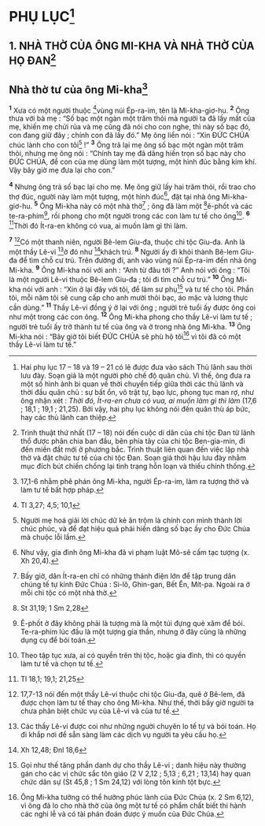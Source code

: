 # PHỤ LỤC[^1]
## 1. NHÀ THỜ CỦA ÔNG MI-KHA VÀ NHÀ THỜ CỦA HỌ ĐAN[^2]
## Nhà thờ tư của ông Mi-kha[^3]
<sup><b>1</b></sup> Xưa có một người thuộc [^1*]vùng núi Ép-ra-im, tên là Mi-kha-giơ-hu. <sup><b>2</b></sup> Ông thưa với bà mẹ : “Số bạc một ngàn một trăm thỏi mà người ta đã lấy mất của mẹ, khiến mẹ chửi rủa và mẹ cũng đã nói cho con nghe, thì này số bạc đó, con đang giữ đây ; chính con đã lấy đó.” Mẹ ông liền nói : “Xin ĐỨC CHÚA chúc lành cho con tôi[^4] !” <sup><b>3</b></sup> Ông trả lại mẹ ông số bạc một ngàn một trăm thỏi, nhưng mẹ ông nói : “Chính tay mẹ đã dâng hiến trọn số bạc này cho ĐỨC CHÚA, để con của mẹ dùng làm một tượng, một hình đúc bằng kim khí. Vậy bây giờ mẹ đưa lại cho con.”

<sup><b>4</b></sup> Nhưng ông trả số bạc lại cho mẹ. Mẹ ông giữ lấy hai trăm thỏi, rồi trao cho thợ đúc, người này làm một tượng, một hình đúc[^5], đặt tại nhà ông Mi-kha-giơ-hu. <sup><b>5</b></sup> Ông Mi-kha này có một nhà thờ[^6] ; ông đã làm một [^2*]ê-phốt và các te-ra-phim[^7], rồi phong cho một người trong các con làm tư tế cho ông[^8]. <sup><b>6</b></sup> [^3*]Thời đó Ít-ra-en không có vua, ai muốn làm gì thì làm.

<sup><b>7</b></sup> [^9]Có một thanh niên, người Bê-lem Giu-đa, thuộc chi tộc Giu-đa. Anh là một thầy Lê-vi [^10]ở đó như [^4*]khách trú. <sup><b>8</b></sup> Người ấy đi khỏi thành Bê-lem Giu-đa để tìm chỗ cư trú. Trên đường đi, anh vào vùng núi Ép-ra-im đến nhà ông Mi-kha. <sup><b>9</b></sup> Ông Mi-kha nói với anh : “Anh từ đâu tới ?” Anh nói với ông : “Tôi là một người Lê-vi thuộc Bê-lem Giu-đa ; tôi đi tìm chỗ cư trú.” <sup><b>10</b></sup> Ông Mi-kha nói với anh : “Xin ở lại đây với tôi, để làm sư phụ[^11] và tư tế cho tôi. Phần tôi, mỗi năm tôi sẽ cung cấp cho anh mười thỏi bạc, áo mặc và lương thực cần dùng.” <sup><b>11</b></sup> Thầy Lê-vi đồng ý ở lại với ông ; người trẻ tuổi ấy được ông coi như một trong các con ông. <sup><b>12</b></sup> Ông Mi-kha phong cho thầy Lê-vi làm tư tế ; người trẻ tuổi ấy trở thành tư tế của ông và ở trong nhà ông Mi-kha. <sup><b>13</b></sup> Ông Mi-kha nói : “Bây giờ tôi biết ĐỨC CHÚA sẽ phù hộ tôi[^12] vì tôi đã có một thầy Lê-vi làm tư tế.”

[^1]: Hai phụ lục 17 – 18 và 19 – 21 có lẽ được đưa vào sách Thủ lãnh sau thời lưu đày. Soạn giả là một người phò chế độ quân chủ. Vì thế, ông đưa ra một số hình ảnh bi quan về thời chuyển tiếp giữa thời các thủ lãnh và thời đầu quân chủ : sự bất ổn, vô trật tự, bạo lực, phong tục man rợ, như ông nhận xét : <i>Thời đó, Ít-ra-en chưa có vua, ai muốn làm gì thì làm</i> (17,6 ; 18,1 ; 19,1 ; 21,25). Bởi vậy, hai phụ lục không nói đến quân thù áp bức, hay các thủ lãnh can thiệp.
[^2]: Trình thuật thứ nhất (17 – 18) nói đến cuộc di dân của chi tộc Đan từ lãnh thổ được phân chia ban đầu, bên phía tây của chi tộc Ben-gia-min, đi đến miền đất mới ở phương bắc. Trình thuật liên quan đến việc lập nhà thờ và đặt chức tư tế của chi tộc Đan. Soạn giả thời hậu lưu đày nhằm mục đích bút chiến chống lại tình trạng hỗn loạn và thiếu chính thống.
[^3]: 17,1-6 nhằm phê phán ông Mi-kha, người Ép-ra-im, làm ra tượng thờ và làm tư tế bất hợp pháp.
[^4]: Người mẹ hoá giải lời chúc dữ kẻ ăn trộm là chính con mình thành lời chúc phúc, và để đạt hiệu quả phải hiến dâng số bạc ấy cho Đức Chúa mà chuộc lỗi lầm.
[^5]: Như vậy, gia đình ông Mi-kha đã vi phạm luật Mô-sê cấm tạc tượng (x. Xh 20,4).
[^6]: Bấy giờ, dân Ít-ra-en chỉ có những thánh điện lớn để tập trung dân chúng tế tự kính Đức Chúa : Si-lô, Ghin-gan, Bết Ên, Mít-pa. Ngoài ra ở mỗi chi tộc có một nhà thờ.
[^7]: Ê-phốt ở đây không phải là tượng mà là một túi đựng quẻ xăm để bói. Te-ra-phim lúc đầu là một tượng gia thần, nhưng ở đây cũng là những dụng cụ để bói toán.
[^8]: Theo tập tục xưa, ai có quyền trên thị tộc, hoặc gia đình, thì có quyền làm tư tế và chọn tư tế.
[^9]: 17,7-13 nói đến một thầy Lê-vi thuộc chi tộc Giu-đa, quê ở Bê-lem, đã được chọn làm tư tế thay cho ông Mi-kha. Như thế, thời bấy giờ người ta chưa phân biệt chức vụ của Lê-vi và của tư tế.
[^10]: Các thầy Lê-vi được coi như những người chuyên lo tế tự và bói toán. Họ đi khắp nơi để sẵn sàng làm các dịch vụ người ta yêu cầu họ.
[^11]: Gọi như thế tăng phần danh dự cho thầy Lê-vi ; danh hiệu này thường gán cho các vị chức sắc tôn giáo (2 V 2,12 ; 5,13 ; 6,21 ; 13,14) hay quan chức dân sự (St 45,8 ; 1 Sm 24,12) với lòng tôn kính tột bực.
[^12]: Ông Mi-kha tưởng có thể hưởng phúc lành của Đức Chúa (x. 2 Sm 6,12), vì ông đã lo cho nhà thờ của ông một tư tế có phẩm chất biết thi hành các nghi lễ và có tài phán đoán được ý muốn của Đức Chúa.
[^1*]: Tl 3,27; 4,5; 10,1
[^2*]: St 31,19; 1 Sm 2,28
[^3*]: Tl 18,1; 19,1; 21,25
[^4*]: Xh 12,48; Đnl 18,6

